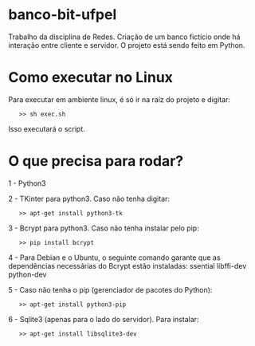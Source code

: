 # banco-bit-ufpel
Trabalho da disciplina de Redes. Criação de um banco fictício onde há interação entre cliente e servidor. O projeto está sendo feito em Python.

# Como executar no Linux
Para executar em ambiente linux, é só ir na raíz do projeto e digitar:

       >> sh exec.sh

Isso executará o script.

# O que precisa para rodar?
1 - Python3

2 - TKinter para python3. Caso não tenha digitar:

       >> apt-get install python3-tk
              
3 - Bcrypt para python3. Caso não tenha instalar pelo pip:

       >> pip install bcrypt
       
4 - Para Debian e o Ubuntu, o seguinte comando garante que as dependências necessárias do Bcrypt estão instaladas:
ssential libffi-dev python-dev

5 - Caso não tenha o pip (gerenciador de pacotes do Python):

       >> apt-get install python3-pip

6 - Sqlite3 (apenas para o lado do servidor). Para instalar:

       >> apt-get install libsqlite3-dev
